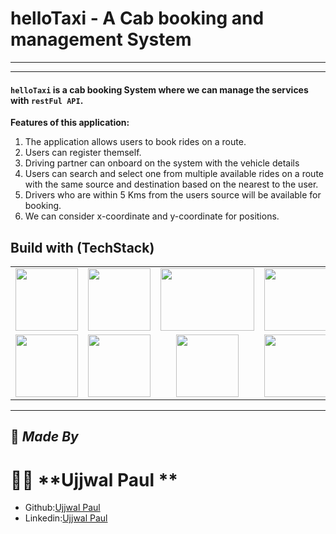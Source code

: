   
  # helloTaxi - A Cab booking and management System 

-------------------------------------------------------------------------------------------------------------------------------------------------------------
-------------------------------------------------------------------------------------------------------------------------------------------------------------


#### `helloTaxi` is a cab booking System where we can manage the services with `restFul API`.

**Features of this application:**

1. The application allows users to book rides on a route.
2. Users can register themself.
3. Driving partner can onboard on the system with the vehicle details
4. Users can search and select one from multiple available rides on a route with the same source and destination based on the nearest to the user.
5. Drivers who are within 5 Kms from the users source will be available for booking.
6. We can consider x-coordinate and y-coordinate for positions.

<!--
## Project look like this
-->



## Build with (TechStack)

<table  align=center>
  <tr>
 <td align=center> <img src="https://img.icons8.com/color/512/spring-logo.png"  height=100  ></td>
     <td align=center> <img src="https://img.icons8.com/color/512/mysql-logo.png" height=100   ></td>
    <td align=center> <img src="https://static1.smartbear.co/swagger/media/assets/images/swagger_logo.svg"  height=100   width=150 ></td>
     <td align=center> <img src="https://img.icons8.com/color/512/java-coffee-cup-logo.png"  height=100  ></td>
  </tr><tr><td align=center>  <img src="https://lh3.googleusercontent.com/-j-N1jFxkbMw/YSH-kZONpiI/AAAAAAAApPs/bJkwoOCuVdYEHQymzY2a_7xsLS6usLLBwCLcBGAsYHQ/w416-h247/image.png"   width=100  ></td>
   <td align=center> <img src="https://user-images.githubusercontent.com/72302529/209099618-20c684d2-d8c4-4ce6-af4f-b501372cc654.png"  height=100    ></td>
  <td align=center> <img src="https://git-scm.com/images/logos/downloads/Git-Icon-1788C.png"  height=100  ></td>
  <td align=center> <img src="https://img.icons8.com/plasticine/100/null/github.png"  height=100  ></td>
  </tr>

</table>

<hr/>


<!--
## Functionalities

## Installation and setup instruction

## Tool Used

- ### **Frontend**
- ### **Javascript**
- ### **CSS**
- ### **HTML**

// - ### **Integration**

// ## ✅ **Netlify link** [Click Here To See Magic](https://cerulean-brioche-712e23.netlify.app/)

-->

## 🤝 **_Made By_**

# 🧔🏻 **Ujjwal Paul **

- Github:[Ujjwal Paul](https://github.com/ujjwalpaul005)
- Linkedin:[Ujjwal Paul](https://www.linkedin.com/in/ujjwal-paul-204027235/)


